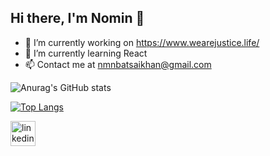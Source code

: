 ## Hi there, I'm Nomin 👋

- 🔭 I’m currently working on https://www.wearejustice.life/
- 🌱 I’m currently learning React
- 📫 Contact me at nmnbatsaikhan@gmail.com
 
 ![Anurag's GitHub stats](https://github-readme-stats.vercel.app/api?username=Nomioooob&show_icons=true&theme=github_dark)
 
 [![Top Langs](https://github-readme-stats.vercel.app/api/top-langs/?username=Nomioooob&layout=compact&theme=github_dark)](https://github.com/Nomioooob/github-readme-stats)
 
 [<img src='https://cdn.jsdelivr.net/npm/simple-icons@3.0.1/icons/linkedin.svg' alt='linkedin' height='40'>](https://www.linkedin.com/in/https://www.linkedin.com/in/nmnbatsaikhan//)  


